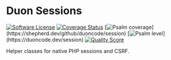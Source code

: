 Duon Sessions
==============

[![Software License](https://img.shields.io/badge/license-MIT-brightgreen.svg)](LICENSE.md)
[![Coverage Status](https://img.shields.io/scrutinizer/coverage/g/duoncode/session.svg)](https://scrutinizer-ci.com/g/duoncode/session/code-structure)
[![Psalm coverage](https://shepherd.dev/github/duoncode/session/coverage.svg?)](https://shepherd.dev/github/duoncode/session)
[![Psalm level](https://shepherd.dev/github/duoncode/session/level.svg?)](https://duoncode.dev/session)
[![Quality Score](https://img.shields.io/scrutinizer/g/duoncode/session.svg)](https://scrutinizer-ci.com/g/duoncode/session)

Helper classes for native PHP sessions and CSRF.
